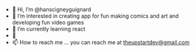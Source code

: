 - 👋 Hi, I’m @hanscigneyguignard
- 👀 I’m interested in creating app for fun making comics and art and developing fun video games
- 🌱 I’m currently learning react
- 💞️ 
- 📫 How to reach me ... you can reach me at theupstartdev@gmail.com

<!---
hanscigneyguignard/hanscigneyguignard is a ✨ special ✨ repository because its `README.md` (this file) appears on your GitHub profile.
You can click the Preview link to take a look at your changes.
--->
